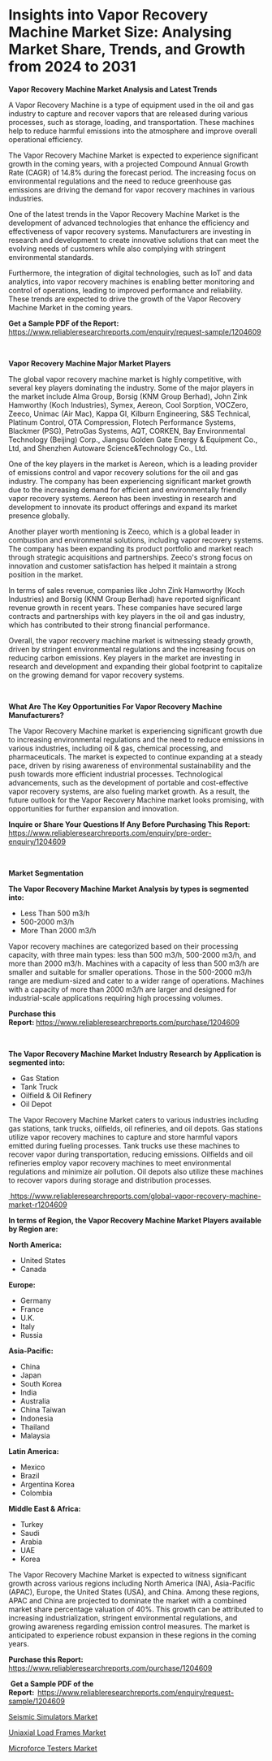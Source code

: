 <p><h1>Insights into Vapor Recovery Machine Market Size: Analysing Market Share, Trends, and Growth from 2024 to 2031</h1></p><p><strong>Vapor Recovery Machine Market Analysis and Latest Trends</strong></p>
<p><p>A Vapor Recovery Machine is a type of equipment used in the oil and gas industry to capture and recover vapors that are released during various processes, such as storage, loading, and transportation. These machines help to reduce harmful emissions into the atmosphere and improve overall operational efficiency.</p><p>The Vapor Recovery Machine Market is expected to experience significant growth in the coming years, with a projected Compound Annual Growth Rate (CAGR) of 14.8% during the forecast period. The increasing focus on environmental regulations and the need to reduce greenhouse gas emissions are driving the demand for vapor recovery machines in various industries.</p><p>One of the latest trends in the Vapor Recovery Machine Market is the development of advanced technologies that enhance the efficiency and effectiveness of vapor recovery systems. Manufacturers are investing in research and development to create innovative solutions that can meet the evolving needs of customers while also complying with stringent environmental standards.</p><p>Furthermore, the integration of digital technologies, such as IoT and data analytics, into vapor recovery machines is enabling better monitoring and control of operations, leading to improved performance and reliability. These trends are expected to drive the growth of the Vapor Recovery Machine Market in the coming years.</p></p>
<p><strong>Get a Sample PDF of the Report:&nbsp;</strong> <a href="https://www.reliableresearchreports.com/enquiry/request-sample/1204609">https://www.reliableresearchreports.com/enquiry/request-sample/1204609</a></p>
<p>&nbsp;</p>
<p><strong>Vapor Recovery Machine Major Market Players</strong></p>
<p><p>The global vapor recovery machine market is highly competitive, with several key players dominating the industry. Some of the major players in the market include Alma Group, Borsig (KNM Group Berhad), John Zink Hamworthy (Koch Industries), Symex, Aereon, Cool Sorption, VOCZero, Zeeco, Unimac (Air Mac), Kappa GI, Kilburn Engineering, S&S Technical, Platinum Control, OTA Compression, Flotech Performance Systems, Blackmer (PSG), PetroGas Systems, AQT, CORKEN, Bay Environmental Technology (Beijing) Corp., Jiangsu Golden Gate Energy & Equipment Co., Ltd, and Shenzhen Autoware Science&Technology Co., Ltd.</p><p>One of the key players in the market is Aereon, which is a leading provider of emissions control and vapor recovery solutions for the oil and gas industry. The company has been experiencing significant market growth due to the increasing demand for efficient and environmentally friendly vapor recovery systems. Aereon has been investing in research and development to innovate its product offerings and expand its market presence globally.</p><p>Another player worth mentioning is Zeeco, which is a global leader in combustion and environmental solutions, including vapor recovery systems. The company has been expanding its product portfolio and market reach through strategic acquisitions and partnerships. Zeeco's strong focus on innovation and customer satisfaction has helped it maintain a strong position in the market.</p><p>In terms of sales revenue, companies like John Zink Hamworthy (Koch Industries) and Borsig (KNM Group Berhad) have reported significant revenue growth in recent years. These companies have secured large contracts and partnerships with key players in the oil and gas industry, which has contributed to their strong financial performance.</p><p>Overall, the vapor recovery machine market is witnessing steady growth, driven by stringent environmental regulations and the increasing focus on reducing carbon emissions. Key players in the market are investing in research and development and expanding their global footprint to capitalize on the growing demand for vapor recovery systems.</p></p>
<p>&nbsp;</p>
<p><strong>What Are The Key Opportunities For Vapor Recovery Machine Manufacturers?</strong></p>
<p><p>The Vapor Recovery Machine market is experiencing significant growth due to increasing environmental regulations and the need to reduce emissions in various industries, including oil & gas, chemical processing, and pharmaceuticals. The market is expected to continue expanding at a steady pace, driven by rising awareness of environmental sustainability and the push towards more efficient industrial processes. Technological advancements, such as the development of portable and cost-effective vapor recovery systems, are also fueling market growth. As a result, the future outlook for the Vapor Recovery Machine market looks promising, with opportunities for further expansion and innovation.</p></p>
<p><strong>Inquire or Share Your Questions If Any Before Purchasing This Report:</strong> <a href="https://www.reliableresearchreports.com/enquiry/pre-order-enquiry/1204609">https://www.reliableresearchreports.com/enquiry/pre-order-enquiry/1204609</a></p>
<p>&nbsp;</p>
<p><strong>Market Segmentation</strong></p>
<p><strong>The Vapor Recovery Machine Market Analysis by types is segmented into:</strong></p>
<p><ul><li>Less Than 500 m3/h</li><li>500-2000 m3/h</li><li>More Than 2000 m3/h</li></ul></p>
<p><p>Vapor recovery machines are categorized based on their processing capacity, with three main types: less than 500 m3/h, 500-2000 m3/h, and more than 2000 m3/h. Machines with a capacity of less than 500 m3/h are smaller and suitable for smaller operations. Those in the 500-2000 m3/h range are medium-sized and cater to a wider range of operations. Machines with a capacity of more than 2000 m3/h are larger and designed for industrial-scale applications requiring high processing volumes.</p></p>
<p><strong>Purchase this Report:&nbsp;</strong><a href="https://www.reliableresearchreports.com/purchase/1204609">https://www.reliableresearchreports.com/purchase/1204609</a></p>
<p>&nbsp;</p>
<p><strong>The Vapor Recovery Machine Market Industry Research by Application is segmented into:</strong></p>
<p><ul><li>Gas Station</li><li>Tank Truck</li><li>Oilfield & Oil Refinery</li><li>Oil Depot</li></ul></p>
<p><p>The Vapor Recovery Machine Market caters to various industries including gas stations, tank trucks, oilfields, oil refineries, and oil depots. Gas stations utilize vapor recovery machines to capture and store harmful vapors emitted during fueling processes. Tank trucks use these machines to recover vapor during transportation, reducing emissions. Oilfields and oil refineries employ vapor recovery machines to meet environmental regulations and minimize air pollution. Oil depots also utilize these machines to recover vapors during storage and distribution processes.</p></p>
<p><a href="https://www.reliableresearchreports.com/global-vapor-recovery-machine-market-r1204609">&nbsp;https://www.reliableresearchreports.com/global-vapor-recovery-machine-market-r1204609</a></p>
<p><strong>In terms of Region, the Vapor Recovery Machine Market Players available by Region are:</strong></p>
<p>
    <p> <strong> North America: </strong>
        <ul>
            <li>United States</li>
            <li>Canada</li>
        </ul>
        </p> 
    <p> <strong> Europe: </strong>
        <ul>
            <li>Germany</li>
            <li>France</li>
            <li>U.K.</li>
            <li>Italy</li>
            <li>Russia</li>
        </ul>
        </p> 
    <p> <strong> Asia-Pacific: </strong>
        <ul>
            <li>China</li>
            <li>Japan</li>
            <li>South Korea</li>
            <li>India</li>
            <li>Australia</li>
            <li>China Taiwan</li>
            <li>Indonesia</li>
            <li>Thailand</li>
            <li>Malaysia</li>
        </ul>
        </p> 
    <p> <strong> Latin America: </strong>
        <ul>
            <li>Mexico</li>
            <li>Brazil</li>
            <li>Argentina Korea</li>
            <li>Colombia</li>
        </ul>
        </p> 
    <p> <strong> Middle East & Africa: </strong>
        <ul>
            <li>Turkey</li>
            <li>Saudi</li>
            <li>Arabia</li>
            <li>UAE</li>
            <li>Korea</li>
        </ul>
    </p>
    </p>
<p><p>The Vapor Recovery Machine Market is expected to witness significant growth across various regions including North America (NA), Asia-Pacific (APAC), Europe, the United States (USA), and China. Among these regions, APAC and China are projected to dominate the market with a combined market share percentage valuation of 40%. This growth can be attributed to increasing industrialization, stringent environmental regulations, and growing awareness regarding emission control measures. The market is anticipated to experience robust expansion in these regions in the coming years.</p></p>
<p><strong>Purchase this Report: </strong><a href="https://www.reliableresearchreports.com/purchase/1204609">https://www.reliableresearchreports.com/purchase/1204609</a></p>
<p>&nbsp;<strong>Get a Sample PDF of the Report:&nbsp;&nbsp;</strong><a href="https://www.reliableresearchreports.com/enquiry/request-sample/1204609">https://www.reliableresearchreports.com/enquiry/request-sample/1204609</a></p>
<p><strong></strong></p>
<p><p><a href="https://github.com/ORAZITOM/Market-Research-Report-List-1/blob/main/seismic-simulators-market.md">Seismic Simulators Market</a></p><p><a href="https://github.com/mdkiwi4kiwi/Market-Research-Report-List-1/blob/main/uniaxial-load-frames-market.md">Uniaxial Load Frames Market</a></p><p><a href="https://github.com/JosephWillisbXXgf/Market-Research-Report-List-1/blob/main/microforce-testers-market.md">Microforce Testers Market</a></p></p>